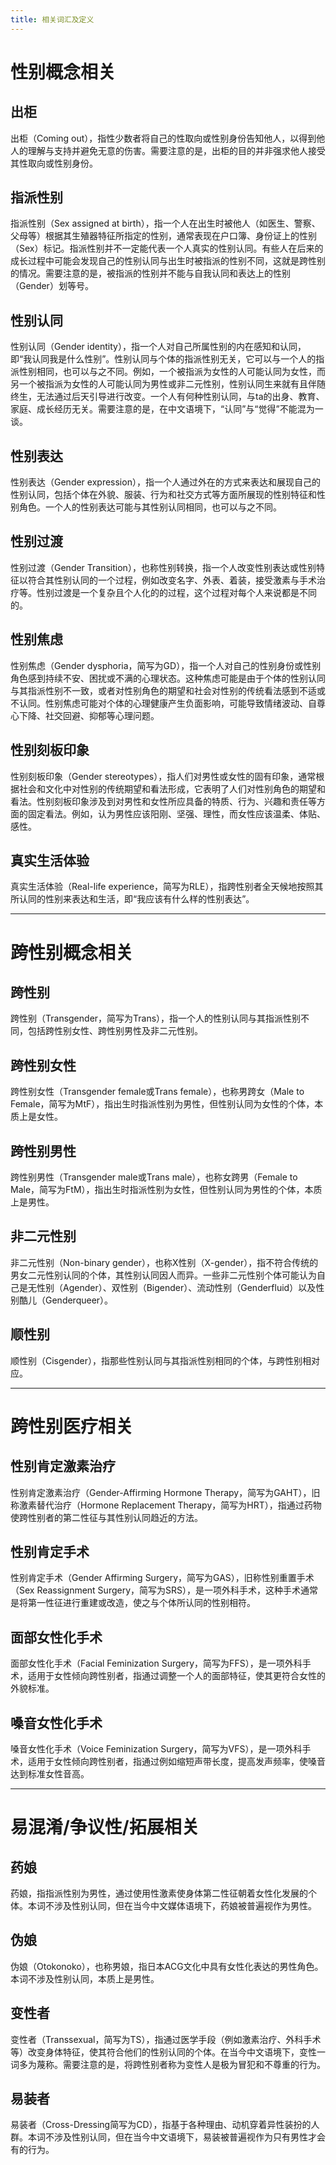 ```yaml
---
title: 相关词汇及定义
---
```

# 性别概念相关
## 出柜
出柜（Coming out），指性少数者将自己的性取向或性别身份告知他人，以得到他人的理解与支持并避免无意的伤害。需要注意的是，出柜的目的并非强求他人接受其性取向或性别身份。
## 指派性别
指派性别（Sex assigned at birth），指一个人在出生时被他人（如医生、警察、父母等）根据其生殖器特征所指定的性别，通常表现在户口簿、身份证上的性别（Sex）标记。指派性别并不一定能代表一个人真实的性别认同。有些人在后来的成长过程中可能会发现自己的性别认同与出生时被指派的性别不同，这就是跨性别的情况。需要注意的是，被指派的性别并不能与自我认同和表达上的性别（Gender）划等号。
## 性别认同
性别认同（Gender identity），指一个人对自己所属性别的内在感知和认同，即“我认同我是什么性别”。性别认同与个体的指派性别无关，它可以与一个人的指派性别相同，也可以与之不同。例如，一个被指派为女性的人可能认同为女性，而另一个被指派为女性的人可能认同为男性或非二元性别，性别认同生来就有且伴随终生，无法通过后天引导进行改变。一个人有何种性别认同，与ta的出身、教育、家庭、成长经历无关。需要注意的是，在中文语境下，“认同”与“觉得”不能混为一谈。
## 性别表达
性别表达（Gender expression），指一个人通过外在的方式来表达和展现自己的性别认同，包括个体在外貌、服装、行为和社交方式等方面所展现的性别特征和性别角色。一个人的性别表达可能与其性别认同相同，也可以与之不同。
## 性别过渡
性别过渡（Gender Transition），也称性别转换，指一个人改变性别表达或性别特征以符合其性别认同的一个过程，例如改变名字、外表、着装，接受激素与手术治疗等。性别过渡是一个复杂且个人化的的过程，这个过程对每个人来说都是不同的。
## 性别焦虑
性别焦虑（Gender dysphoria，简写为GD），指一个人对自己的性别身份或性别角色感到持续不安、困扰或不满的心理状态。这种焦虑可能是由于个体的性别认同与其指派性别不一致，或者对性别角色的期望和社会对性别的传统看法感到不适或不认同。性别焦虑可能对个体的心理健康产生负面影响，可能导致情绪波动、自尊心下降、社交回避、抑郁等心理问题。
## 性别刻板印象
性别刻板印象（Gender stereotypes），指人们对男性或女性的固有印象，通常根据社会和文化中对性别的传统期望和看法形成，它表明了人们对性别角色的期望和看法。性别刻板印象涉及到对男性和女性所应具备的特质、行为、兴趣和责任等方面的固定看法。例如，认为男性应该阳刚、坚强、理性，而女性应该温柔、体贴、感性。
## 真实生活体验
真实生活体验（Real-life experience，简写为RLE），指跨性别者全天候地按照其所认同的性别来表达和生活，即“我应该有什么样的性别表达”。

---
# 跨性别概念相关
## 跨性别
跨性别（Transgender，简写为Trans），指一个人的性别认同与其指派性别不同，包括跨性别女性、跨性别男性及非二元性别。
## 跨性别女性
跨性别女性（Transgender female或Trans female），也称男跨女（Male to Female，简写为MtF），指出生时指派性别为男性，但性别认同为女性的个体，本质上是女性。
## 跨性别男性
跨性别男性（Transgender male或Trans male），也称女跨男（Female to Male，简写为FtM），指出生时指派性别为女性，但性别认同为男性的个体，本质上是男性。
## 非二元性别
非二元性别（Non-binary gender），也称X性别（X-gender），指不符合传统的男女二元性别认同的个体，其性别认同因人而异。一些非二元性别个体可能认为自己是无性别（Agender）、双性别（Bigender）、流动性别（Genderfluid）以及性别酷儿（Genderqueer）。
## 顺性别
顺性别（Cisgender），指那些性别认同与其指派性别相同的个体，与跨性别相对应。

---
# 跨性别医疗相关
## 性别肯定激素治疗
性别肯定激素治疗（Gender-Affirming Hormone Therapy，简写为GAHT），旧称激素替代治疗（Hormone Replacement Therapy，简写为HRT），指通过药物使跨性别者的第二性征与其性别认同趋近的方法。
## 性别肯定手术
性别肯定手术（Gender Affirming Surgery，简写为GAS），旧称性别重置手术（Sex Reassignment Surgery，简写为SRS），是一项外科手术，这种手术通常是将第一性征进行重建或改造，使之与个体所认同的性别相符。
## 面部女性化手术
面部女性化手术（Facial Feminization Surgery，简写为FFS），是一项外科手术，适用于女性倾向跨性别者，指通过调整一个人的面部特征，使其更符合女性的外貌标准。
## 嗓音女性化手术
嗓音女性化手术（Voice Feminization Surgery，简写为VFS），是一项外科手术，适用于女性倾向跨性别者，指通过例如缩短声带长度，提高发声频率，使嗓音达到标准女性音高。

---
# 易混淆/争议性/拓展相关
## 药娘
药娘，指指派性别为男性，通过使用性激素使身体第二性征朝着女性化发展的个体。本词不涉及性别认同，但在当今中文媒体语境下，药娘被普遍视作为男性。
## 伪娘
伪娘（Otokonoko），也称男娘，指日本ACG文化中具有女性化表达的男性角色。本词不涉及性别认同，本质上是男性。
## 变性者
变性者（Transsexual，简写为TS），指通过医学手段（例如激素治疗、外科手术等）改变身体特征，使其符合他们的性别认同的个体。在当今中文语境下，变性一词多为蔑称。需要注意的是，将跨性别者称为变性人是极为冒犯和不尊重的行为。
## 易装者
易装者（Cross-Dressing简写为CD），指基于各种理由、动机穿着异性装扮的人群。本词不涉及性别认同，但在当今中文语境下，易装被普遍视作为只有男性才会有的行为。